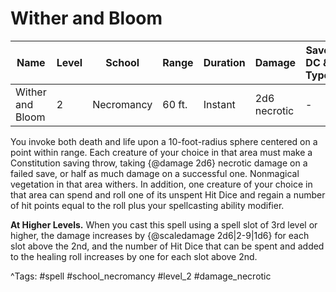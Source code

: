 # Wither and Bloom

| Name | Level | School | Range | Duration | Damage | Save DC & Type |
|------|-------|--------|-------|----------|--------|----------------|
| Wither and Bloom | 2 | Necromancy | 60 ft. | Instant | 2d6 necrotic | - |

You invoke both death and life upon a 10-foot-radius sphere centered on a point within range. Each creature of your choice in that area must make a Constitution saving throw, taking {@damage 2d6} necrotic damage on a failed save, or half as much damage on a successful one. Nonmagical vegetation in that area withers. In addition, one creature of your choice in that area can spend and roll one of its unspent Hit Dice and regain a number of hit points equal to the roll plus your spellcasting ability modifier.

**At Higher Levels.** When you cast this spell using a spell slot of 3rd level or higher, the damage increases by {@scaledamage 2d6|2-9|1d6} for each slot above the 2nd, and the number of Hit Dice that can be spent and added to the healing roll increases by one for each slot above 2nd.

^Tags: #spell #school_necromancy #level_2 #damage_necrotic